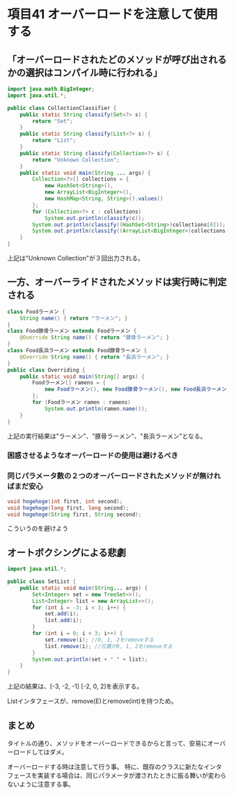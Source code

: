 # 項目41 オーバーロードを注意して使用する

## 「オーバーロードされたどのメソッドが呼び出されるかの選択はコンパイル時に行われる」

```Java
import java.math.BigInteger;
import java.util.*;

public class CollectionClassifier {
    public static String classify(Set<?> s) {
        return "Set";
    }
    public static String classify(List<?> s) {
        return "List";
    }
    public static String classify(Collection<?> s) {
        return "Unknown Collection";
    }
    public static void main(String ... args) {
        Collection<?>[] collections = {
            new HashSet<String>(),
            new ArrayList<BigInteger>(),
            new HashMap<String, String>().values()
        };
        for (Collection<?> c : collections)
            System.out.println(classify(c));
        System.out.println(classify((HashSet<String>)collections[0])); // これなら”Set”
        System.out.println(classify((ArrayList<BigInteger>)collections[1])); // これなら”List”
    }
}
```

上記は"Unknown Collection"が３回出力される。


## 一方、オーバーライドされたメソッドは実行時に判定される

```Java
class Foodラーメン {
    String name() { return "ラーメン"; }
}
class Food豚骨ラーメン extends Foodラーメン {
    @Override String name() { return "豚骨ラーメン"; }
}
class Food長浜ラーメン extends Food豚骨ラーメン {
    @Override String name() { return "長浜ラーメン"; }
}
public class Overriding {
    public static void main(String[] args) {
        Foodラーメン[] ramens = {
            new Foodラーメン(), new Food豚骨ラーメン(), new Food長浜ラーメン()
        };
        for (Foodラーメン ramen : ramens)
            System.out.println(ramen.name());
    }
}
```

上記の実行結果は"ラーメン"、"豚骨ラーメン"、"長浜ラーメン"となる。

### 困惑させるようなオーバーロードの使用は避けるべき

### 同じパラメータ数の２つのオーバーロードされたメソッドが無ければまだ安心

```Java
void hogehoge(int first, int second);
void hogehoge(long first, long second);
void hogehoge(String first, String second);
```

こういうのを避けよう

## オートボクシングによる悲劇

```Java
import java.util.*;

public class SetList {
    public static void main(String... args) {
        Set<Integer> set = new TreeSet<>();
        List<Integer> list = new ArrayList<>();
        for (int i = -3; i < 3; i++) {
            set.add(i);
            list.add(i);
        }
        for (int i = 0; i < 3; i++) {
            set.remove(i); //0, 1, 2をremoveする
            list.remove(i); //位置が0, 1, 2をremoveする
        }
        System.out.println(set + " " + list);
    }
}
```

上記の結果は、[-3, -2, -1] [-2, 0, 2]を表示する。

List<E>インタフェースが、remove(E)とremove(int)を持つため。

## まとめ
タイトルの通り、メソッドをオーバーロードできるからと言って、安易にオーバーロードしてはダメ。

オーバーロードする時は注意して行う事。
特に、既存のクラスに新たなインタフェースを実装する場合は、同じパラメータが渡されたときに振る舞いが変わらないように注意する事。
